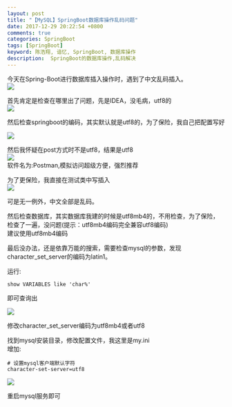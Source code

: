 ```yaml
---
layout: post
title: "【MySQL】SpringBoot数据库操作乱码问题"
date: 2017-12-29 20:22:54 +0800
comments: true
categories: SpringBoot
tags: [SpringBoot]
keyword: 陈浩翔, 谙忆, SpringBoot, 数据库操作
description:  SpringBoot的数据库操作,乱码解决
---
```


今天在Spring-Boot进行数据库插入操作时，遇到了中文乱码插入。    
![](https://i.imgur.com/FgEyjqk.png)  

首先肯定是检查在哪里出了问题，先是IDEA，没毛病，utf8的  
![](https://i.imgur.com/2cdHV8K.png)  

然后检查springboot的编码，其实默认就是utf8的，为了保险，我自己把配置写好  

![](https://i.imgur.com/PvM5AdF.png)  

然后我怀疑在post方式时不是utf8，结果是utf8  
![](https://i.imgur.com/SCZKlpn.png)  
软件名为:Postman,模拟访问超级方便，强烈推荐  

为了更保险，我直接在测试类中写插入  
![](https://i.imgur.com/CGIvmNx.png)  

可是无一例外，中文全部是乱码。  

然后检查数据库，其实数据库我建的时候是utf8mb4的，不用检查，为了保险，检查了一遍，没问题(提示：utf8mb4编码完全兼容utf8编码)  
建议使用utf8mb4编码  

最后没办法，还是依靠万能的搜索，需要检查mysql的参数，发现character_set_server的编码为latin1。  

运行:
```
show VARIABLES like 'char%'
```
即可查询出  

![](https://i.imgur.com/Qo557ME.png)  

修改character_set_server编码为utf8mb4或者utf8  

找到mysql安装目录，修改配置文件，我这里是my.ini  
增加:
```
# 设置mysql客户端默认字符
character-set-server=utf8
```
  
![](https://i.imgur.com/lq9BdfX.png)  

重启mysql服务即可  
